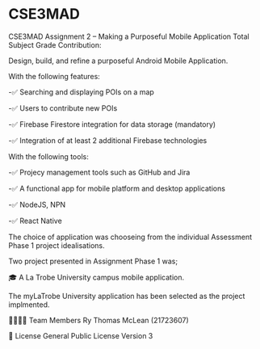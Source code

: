 # CSE3MAD
CSE3MAD Assignment 2 – Making a Purposeful Mobile Application Total Subject Grade Contribution:

Design, build, and refine a purposeful Android Mobile Application.

With the following features:

-✅ Searching and displaying POIs on a map

-✅ Users to contribute new POIs

-✅ Firebase Firestore integration for data storage (mandatory)

-✅ Integration of at least 2 additional Firebase technologies

With the following tools:

-✅ Projecy management tools such as GitHub and Jira

-✅ A functional app for mobile platform and desktop applications

-✅ NodeJS, NPN

-✅ React Native

The choice of application was chooseing from the individual Assessment Phase 1 project idealisations.

Two project presented in Assignment Phase 1 was;

🎓 A La Trobe University campus mobile application.

The myLaTrobe University application has been selected as the project implmented.

👨‍👩‍👧‍👦 Team Members
Ry Thomas McLean (21723607)

📄 License
General Public License Version 3
